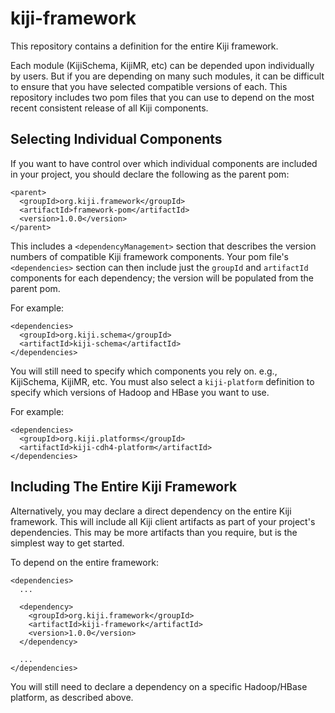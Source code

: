 kiji-framework
==============

This repository contains a definition for the entire Kiji framework.

Each module (KijiSchema, KijiMR, etc) can be depended upon individually by users. But if
you are depending on many such modules, it can be difficult to ensure that you have
selected compatible versions of each. This repository includes two pom files that you can
use to depend on the most recent consistent release of all Kiji components.

Selecting Individual Components
-------------------------------

If you want to have control over which individual components are included in your
project, you should declare the following as the parent pom:

    <parent>
      <groupId>org.kiji.framework</groupId>
      <artifactId>framework-pom</artifactId>
      <version>1.0.0</version>
    </parent>


This includes a `<dependencyManagement>` section that describes the version numbers of
compatible Kiji framework components. Your pom file's `<dependencies>` section can then
include just the `groupId` and `artifactId` components for each dependency; the version
will be populated from the parent pom.

For example:

    <dependencies>
      <groupId>org.kiji.schema</groupId>
      <artifactId>kiji-schema</artifactId>
    </dependencies>

You will still need to specify which components you rely on. e.g., KijiSchema, KijiMR,
etc. You must also select a `kiji-platform` definition to specify which versions of
Hadoop and HBase you want to use.

For example:

    <dependencies>
      <groupId>org.kiji.platforms</groupId>
      <artifactId>kiji-cdh4-platform</artifactId>
    </dependencies>


Including The Entire Kiji Framework
-----------------------------------

Alternatively, you may declare a direct dependency on the entire Kiji framework.
This will include all Kiji client artifacts as part of your project's dependencies.
This may be more artifacts than you require, but is the simplest way to get started.

To depend on the entire framework:

    <dependencies>
      ...

      <dependency>
        <groupId>org.kiji.framework</groupId>
        <artifactId>kiji-framework</artifactId>
        <version>1.0.0</version>
      </dependency>

      ...
    </dependencies>


You will still need to declare a dependency on a specific Hadoop/HBase platform,
as described above.
